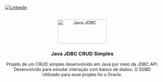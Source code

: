[![Linkedin](https://img.shields.io/badge/-LinkedIn-black.svg?style=for-the-badge&logo=linkedin&colorB=555)](https://linkedin.com/in/gmatheus)


<br />
<div align="center">
  <a href="https://github.com/nwrn/JDBC-CRUD-Simples">
    <img src="https://nehajain216.github.io/img/jdbc.png" alt="Java-JDBC" width="160" height="80">
  </a>

<h3 align="center">Java JDBC CRUD Simples</h3>

  <p align="center">
    Projeto de um CRUD simples desenvolvido em Java por meio da JDBC API. Desenvolvido para estudar interação com banco de dados. O SGBD Utilizado para esse projeto foi o Oracle.
    <br />
</div>


